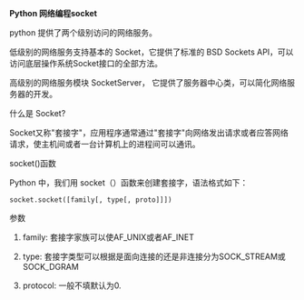 **Python 网络编程socket**

python 提供了两个级别访问的网络服务。

低级别的网络服务支持基本的 Socket，它提供了标准的 BSD Sockets API，可以访问底层操作系统Socket接口的全部方法。

高级别的网络服务模块 SocketServer， 它提供了服务器中心类，可以简化网络服务器的开发。

什么是 Socket?

Socket又称"套接字"，应用程序通常通过"套接字"向网络发出请求或者应答网络请求，使主机间或者一台计算机上的进程间可以通讯。

socket\(\)函数

Python 中，我们用 socket（）函数来创建套接字，语法格式如下：

`socket.socket([family[, type[, proto]]])`

参数



1. family: 套接字家族可以使AF\_UNIX或者AF\_INET

2. type: 套接字类型可以根据是面向连接的还是非连接分为SOCK\_STREAM或SOCK\_DGRAM

3. protocol: 一般不填默认为0.







